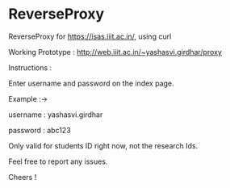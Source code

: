 ReverseProxy
============

ReverseProxy for https://isas.iiit.ac.in/, using curl


Working Prototype : http://web.iiit.ac.in/~yashasvi.girdhar/proxy


Instructions : 

Enter username and password on the index page.

Example :-> 

username : yashasvi.girdhar

password : abc123

Only valid for students ID right now, not the research Ids.


Feel free to report any issues.

Cheers !
